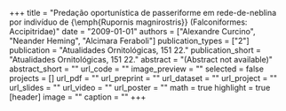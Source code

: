 +++
title = "Predação oportunística de passeriforme em rede-de-neblina por indivíduo de {\emph{Rupornis magnirostris}} (Falconiformes: Accipitridae)"
date = "2009-01-01"
authors = ["Alexandre Curcino", "Neander Heming", "Alcimara Feraboli"]
publication_types = ["2"]
publication = "Atualidades Ornitológicas, 151 22."
publication_short = "Atualidades Ornitológicas, 151 22."
abstract = "(Abstract not available)"
abstract_short = ""
url_code = ""
image_preview = ""
selected = false
projects = []
url_pdf = ""
url_preprint = ""
url_dataset = ""
url_project = ""
url_slides = ""
url_video = ""
url_poster = ""
math = true
highlight = true
[header]
image = ""
caption = ""
+++
